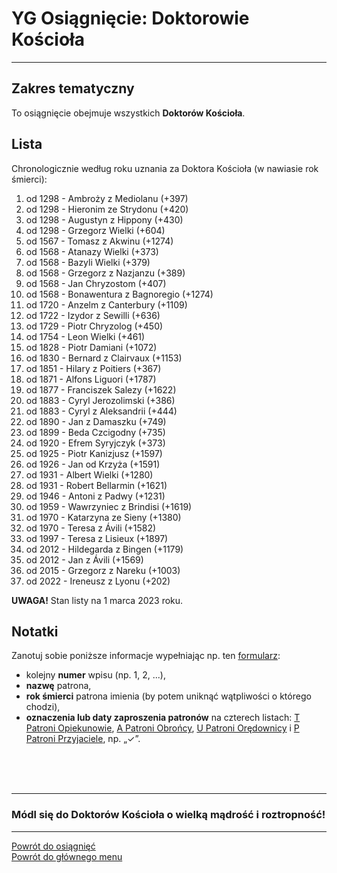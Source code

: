# <span class="status status-list"><span class="status status-list">YG</span> Osiągnięcie: Doktorowie Kościoła</span>
---
## Zakres tematyczny
To osiągnięcie obejmuje wszystkich **Doktorów Kościoła**.
## Lista
Chronologicznie według roku uznania za Doktora Kościoła (w nawiasie rok śmierci):
1. od 1298 - Ambroży z Mediolanu (+397)
1. od 1298 - Hieronim ze Strydonu (+420)
1. od 1298 - Augustyn z Hippony (+430)
1. od 1298 - Grzegorz Wielki (+604)
1. od 1567 - Tomasz z Akwinu (+1274)
1. od 1568 - Atanazy Wielki (+373)
1. od 1568 - Bazyli Wielki (+379)
1. od 1568 - Grzegorz z Nazjanzu (+389)
1. od 1568 - Jan Chryzostom (+407)
1. od 1568 - Bonawentura z Bagnoregio (+1274)
1. od 1720 - Anzelm z Canterbury (+1109)
1. od 1722 - Izydor z Sewilli (+636)
1. od 1729 - Piotr Chryzolog (+450)
1. od 1754 - Leon Wielki (+461)
1. od 1828 - Piotr Damiani (+1072)
1. od 1830 - Bernard z Clairvaux (+1153)
1. od 1851 - Hilary z Poitiers (+367)
1. od 1871 - Alfons Liguori (+1787)
1. od 1877 - Franciszek Salezy (+1622)
1. od 1883 - Cyryl Jerozolimski (+386)
1. od 1883 - Cyryl z Aleksandrii (+444)
1. od 1890 - Jan z Damaszku (+749)
1. od 1899 - Beda Czcigodny (+735)
1. od 1920 - Efrem Syryjczyk (+373)
1. od 1925 - Piotr Kanizjusz (+1597)
1. od 1926 - Jan od Krzyża (+1591)
1. od 1931 - Albert Wielki (+1280)
1. od 1931 - Robert Bellarmin (+1621)
1. od 1946 - Antoni z Padwy (+1231)
1. od 1959 - Wawrzyniec z Brindisi (+1619)
1. od 1970 - Katarzyna ze Sieny (+1380)
1. od 1970 - Teresa z Ávili (+1582)
1. od 1997 - Teresa z Lisieux (+1897)
1. od 2012 - Hildegarda z Bingen (+1179)
1. od 2012 - Jan z Ávili (+1569)
1. od 2015 - Grzegorz z Nareku (+1003)
1. od 2022 - Ireneusz z Lyonu (+202)

**UWAGA!** Stan listy na 1 marca 2023 roku.
## Notatki
Zanotuj sobie poniższe informacje wypełniając np. ten [formularz](../../pl/pdf/lista_v1_yg_doktorowie_kosciola.pdf):
- kolejny **numer** wpisu (np. 1, 2, ...),
- **nazwę** patrona,
- **rok śmierci** patrona imienia (by potem uniknąć wątpliwości o którego chodzi),
- **oznaczenia lub daty zaproszenia patronów** na czterech listach: [<span class="status status-list"><span class="status status-yellow">T</span> Patroni Opiekunowie</span>](patroni_opiekunowie_ex.md), [<span class="status status-list"><span class="status status-blue">A</span> Patroni Obrońcy</span>](patroni_obroncy_ex.md), [<span class="status status-list"><span class="status status-red">U</span> Patroni Orędownicy</span>](patroni_oredownicy_ex.md) i [<span class="status status-list"><span class="status status-white">P</span> Patroni Przyjaciele</span>](patroni_przyjaciele_ex.md), np.  „✓”.
<br />
<br />
<br />

---
### Módl się do Doktorów Kościoła o wielką mądrość i roztropność!

---
[Powrót do osiągnięć](jak_zdobywac_osiagniecia_ex.md)  
[Powrót do głównego menu](index.md)
